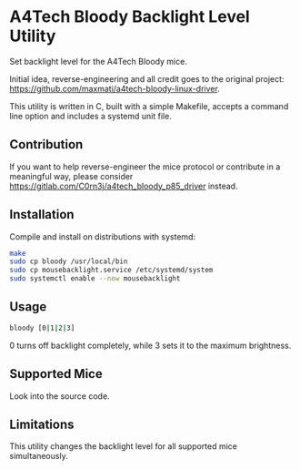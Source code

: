 # A4Tech Bloody Backlight Level Utility

Set backlight level for the A4Tech Bloody mice.

Initial idea, reverse-engineering and all credit goes to the original project: https://github.com/maxmati/a4tech-bloody-linux-driver.

This utility is written in C, built with a simple Makefile, accepts a command line option and includes a systemd unit file.

## Contribution

If you want to help reverse-engineer the mice protocol or contribute in a meaningful way, please consider https://gitlab.com/C0rn3j/a4tech_bloody_p85_driver instead.

## Installation

Compile and install on distributions with systemd:

```sh
make
sudo cp bloody /usr/local/bin
sudo cp mousebacklight.service /etc/systemd/system
sudo systemctl enable --now mousebacklight
```

## Usage

```sh
bloody [0|1|2|3]
```

0 turns off backlight completely, while 3 sets it to the maximum brightness.

## Supported Mice

Look into the source code.

## Limitations

This utility changes the backlight level for all supported mice simultaneously.
